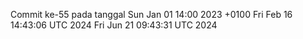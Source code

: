 Commit ke-55 pada tanggal Sun Jan 01 14:00 2023 +0100
Fri Feb 16 14:43:06 UTC 2024
Fri Jun 21 09:43:31 UTC 2024
